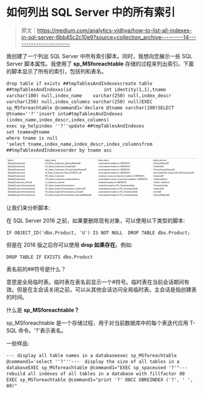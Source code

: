 # 如何列出 SQL Server 中的所有索引

> 原文：<https://medium.com/analytics-vidhya/how-to-list-all-indexes-in-sql-server-6bb45c2c10e9?source=collection_archive---------14----------------------->

我创建了一个列出 SQL Server 中所有索引脚本。同时，我想向您展示一些 SQL Server 脚本属性。我使用了 **sp_MSforeachtable** 存储的过程来列出索引。下面的脚本显示了所有的索引，包括列和表名。

```
drop table if exists ##tmpTablesAndIndexescreate table ##tmpTablesAndIndexes(id            int identity(1,1),tname         varchar(100) null,index_name    varchar(250) null,index_descr   varchar(250) null,index_columns varchar(250) null)EXEC sp_MSforeachtable @command1='declare @tname varchar(100)SELECT @tname=''?''insert into#tmpTablesAndIndexes (index_name,index_descr,index_columns)
exec sp_helpindex ''?''update ##tmpTablesAndIndexes
set tname=@tname
where tname is null
'select tname,index_name,index_descr,index_columnsfrom ##tmpTablesAndIndexesorder by tname asc
```

![](img/e83b2e19e6e079931828876343e1dc7c.png)

让我们来分析脚本:

在 SQL Server 2016 之前，如果要删除现有对象，可以使用以下类型的脚本:

```
IF OBJECT_ID('dbo.Product, 'U') IS NOT NULL  DROP TABLE dbo.Product;
```

但是在 2016 版之后你可以使用 **drop 如果存在**。例如:

```
DROP TABLE IF EXISTS dbo.Product
```

表名前的##符号是什么？

意思是全局临时表。临时表在表名前显示一个#符号。临时表在当前会话期间有效。但是在主会话关闭之前，可以从其他会话访问全局临时表。主会话是指创建表的时间。

什么是 **sp_MSforeachtable？**

sp_MSforeachtable 是一个存储过程，用于对当前数据库中的每个表迭代应用 T-SQL 命令。'?'表示表名。

一些样品:

```
--- display all table names in a databaseexec sp_MSforeachtable @command1='select ''?'''---  display the size of all tables in a databaseEXEC sp_MSforeachtable @command1="EXEC sp_spaceused '?'"--- rebuild all indexes of all tables in a database with fillfactor 80
EXEC sp_MSforeachtable @command1="print '?' DBCC DBREINDEX ('?', ' ', 80)"
```